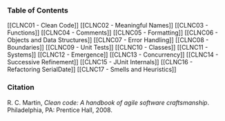 ### Table of Contents

[[CLNC01 - Clean Code]]
[[CLNC02 - Meaningful Names]]
[[CLNC03 - Functions]]
[[CLNC04 - Comments]]
[[CLNC05 - Formatting]]
[[CLNC06 - Objects and Data Structures]]
[[CLNC07 - Error Handling]]
[[CLNC08 - Boundaries]]
[[CLNC09 - Unit Tests]]
[[CLNC10 - Classes]]
[[CLNC11 - Systems]]
[[CLNC12 - Emergence]]
[[CLNC13 - Concurrency]] 
[[CLNC14 - Successive Refinement]]
[[CLNC15 - JUnit Internals]]
[[CLNC16 - Refactoring SerialDate]]
[[CLNC17 - Smells and Heuristics]] 

### Citation

R. C. Martin, _Clean code: A handbook of agile software craftsmanship_. Philadelphia, PA: Prentice Hall, 2008.


